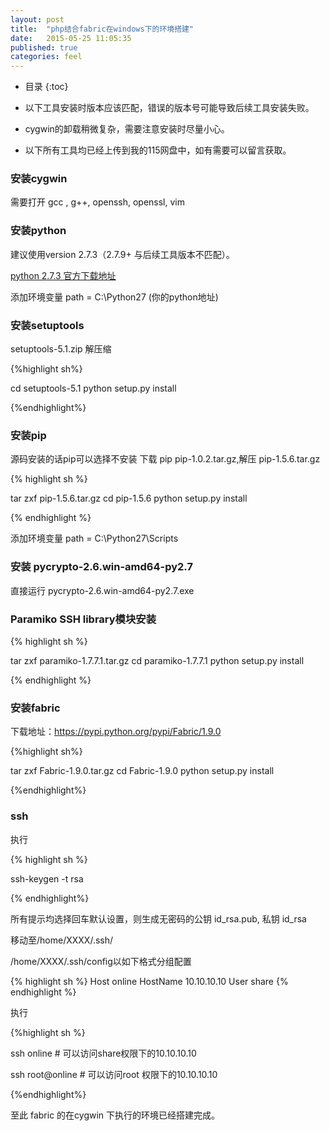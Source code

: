 ```yaml
---
layout: post
title:  "php结合fabric在windows下的环境搭建"
date:   2015-05-25 11:05:35
published: true
categories: feel
---
```



* 目录
{:toc}

* 以下工具安装时版本应该匹配，错误的版本号可能导致后续工具安装失败。

* cygwin的卸载稍微复杂，需要注意安装时尽量小心。

* 以下所有工具均已经上传到我的115网盘中，如有需要可以留言获取。

### 安装cygwin

需要打开 gcc , g++, openssh, openssl, vim

### 安装python

建议使用version 2.7.3（2.7.9+ 与后续工具版本不匹配）。

[python 2.7.3 官方下载地址](https://www.python.org/download/releases/2.7.3/)

添加环境变量 path = C:\Python27 (你的python地址)

### 安装setuptools
setuptools-5.1.zip 解压缩

{%highlight sh%}

cd setuptools-5.1
python setup.py install

{%endhighlight%}

    
###    安装pip
   
源码安装的话pip可以选择不安装
下载 pip pip-1.0.2.tar.gz,解压 pip-1.5.6.tar.gz

{% highlight sh %}

tar zxf pip-1.5.6.tar.gz
cd pip-1.5.6
python setup.py install

{% endhighlight %}

添加环境变量 path = C:\Python27\Scripts
    
### 安装 pycrypto-2.6.win-amd64-py2.7

直接运行 pycrypto-2.6.win-amd64-py2.7.exe
    
### Paramiko SSH library模块安装

{% highlight sh %}


tar zxf paramiko-1.7.7.1.tar.gz
cd paramiko-1.7.7.1
python setup.py install

{% endhighlight %}

### 安装fabric
    
下载地址：https://pypi.python.org/pypi/Fabric/1.9.0
    
{%highlight sh%}

tar zxf Fabric-1.9.0.tar.gz
cd Fabric-1.9.0
python setup.py install
    
{%endhighlight%}
    
    
### ssh
    
执行

{% highlight sh %}

ssh-keygen -t rsa 

{% endhighlight%}

所有提示均选择回车默认设置，则生成无密码的公钥 id\_rsa.pub, 私钥 id\_rsa

移动至/home/XXXX/.ssh/

/home/XXXX/.ssh/config以如下格式分组配置

{% highlight sh %}
Host online
HostName 10.10.10.10
User share
{% endhighlight %}

执行

{%highlight sh %}

ssh online # 可以访问share权限下的10.10.10.10

ssh root@online # 可以访问root 权限下的10.10.10.10

{%endhighlight%}

至此 fabric 的在cygwin 下执行的环境已经搭建完成。
    
